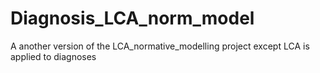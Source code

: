 # Diagnosis_LCA_norm_model
A another version of the LCA_normative_modelling project except LCA is applied to diagnoses
